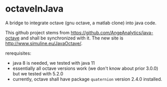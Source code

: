 # octaveInJava
A bridge to integrate octave (gnu octave, a matlab clone) into java code. 

This github project stems from https://github.com/AngeAnalytics/java-octave 
and shall be synchronized with it. 
The new site is http://www.simuline.eu/JavaOctave/. 

rerequisites:
- java 8 is needed, we tested with java 11
- essentially all octave versions work (we don't know about prior 3.0.0)
  but we tested with 5.2.0
- currently, octave shall have package `quaternion` version 2.4.0 installed.
